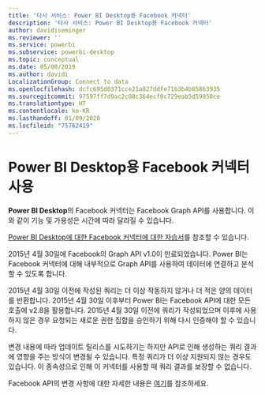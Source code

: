 ```yaml
---
title: '타사 서비스: Power BI Desktop용 Facebook 커넥터'
description: '타사 서비스: Power BI Desktop용 Facebook 커넥터'
author: davidiseminger
ms.reviewer: ''
ms.service: powerbi
ms.subservice: powerbi-desktop
ms.topic: conceptual
ms.date: 05/08/2019
ms.author: davidi
LocalizationGroup: Connect to data
ms.openlocfilehash: dcfc695d0371cce21a827ddfe71b3b4b05863935
ms.sourcegitcommit: 97597ff7d9ac2c08c364ecf0c729eab5d59850ce
ms.translationtype: HT
ms.contentlocale: ko-KR
ms.lasthandoff: 01/09/2020
ms.locfileid: "75762419"
---
```

# <a name="use-the-facebook-connector-for-power-bi-desktop"></a>Power BI Desktop용 Facebook 커넥터 사용
**Power BI Desktop**의 Facebook 커넥터는 Facebook Graph API를 사용합니다. 이와 같이 기능 및 가용성은 시간에 따라 달라질 수 있습니다.

[Power BI Desktop에 대한 Facebook 커넥터에 대한 자습서](desktop-tutorial-facebook-analytics.md)를 참조할 수 있습니다.

2015년 4월 30일에 Facebook의 Graph API v1.0이 만료되었습니다. Power BI는 Facebook 커넥터에 대해 내부적으로 Graph API를 사용하여 데이터에 연결하고 분석할 수 있도록 합니다.

2015년 4월 30일 이전에 작성된 쿼리는 더 이상 작동하지 않거나 더 적은 양의 데이터를 반환합니다. 2015년 4월 30일 이후부터 Power BI는 Facebook API에 대한 모든 호출에 v2.8을 활용합니다. 2015년 4월 30일 이전에 쿼리가 작성되었으며 이후에 사용하지 않은 경우 요청되는 새로운 권한 집합을 승인하기 위해 다시 인증해야 할 수 있습니다.

변경 내용에 따라 업데이트 릴리스를 시도하기는 하지만 API로 인해 생성하는 쿼리 결과에 영향을 주는 방식이 변경될 수 있습니다. 특정 쿼리가 더 이상 지원되지 않는 경우도 있습니다. 이 종속성으로 인해 이 커넥터를 사용할 때 쿼리 결과를 보장할 수 없습니다.

Facebook API의 변경 사항에 대한 자세한 내용은 [여기](https://developers.facebook.com/docs/apps/changelog#v2_0)를 참조하세요.

